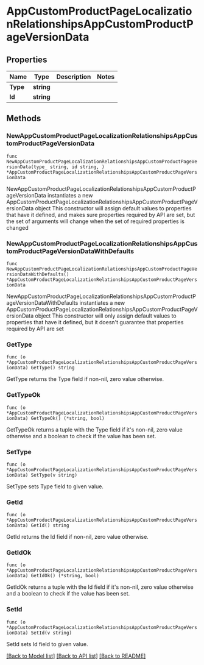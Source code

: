 # AppCustomProductPageLocalizationRelationshipsAppCustomProductPageVersionData

## Properties

Name | Type | Description | Notes
------------ | ------------- | ------------- | -------------
**Type** | **string** |  | 
**Id** | **string** |  | 

## Methods

### NewAppCustomProductPageLocalizationRelationshipsAppCustomProductPageVersionData

`func NewAppCustomProductPageLocalizationRelationshipsAppCustomProductPageVersionData(type_ string, id string, ) *AppCustomProductPageLocalizationRelationshipsAppCustomProductPageVersionData`

NewAppCustomProductPageLocalizationRelationshipsAppCustomProductPageVersionData instantiates a new AppCustomProductPageLocalizationRelationshipsAppCustomProductPageVersionData object
This constructor will assign default values to properties that have it defined,
and makes sure properties required by API are set, but the set of arguments
will change when the set of required properties is changed

### NewAppCustomProductPageLocalizationRelationshipsAppCustomProductPageVersionDataWithDefaults

`func NewAppCustomProductPageLocalizationRelationshipsAppCustomProductPageVersionDataWithDefaults() *AppCustomProductPageLocalizationRelationshipsAppCustomProductPageVersionData`

NewAppCustomProductPageLocalizationRelationshipsAppCustomProductPageVersionDataWithDefaults instantiates a new AppCustomProductPageLocalizationRelationshipsAppCustomProductPageVersionData object
This constructor will only assign default values to properties that have it defined,
but it doesn't guarantee that properties required by API are set

### GetType

`func (o *AppCustomProductPageLocalizationRelationshipsAppCustomProductPageVersionData) GetType() string`

GetType returns the Type field if non-nil, zero value otherwise.

### GetTypeOk

`func (o *AppCustomProductPageLocalizationRelationshipsAppCustomProductPageVersionData) GetTypeOk() (*string, bool)`

GetTypeOk returns a tuple with the Type field if it's non-nil, zero value otherwise
and a boolean to check if the value has been set.

### SetType

`func (o *AppCustomProductPageLocalizationRelationshipsAppCustomProductPageVersionData) SetType(v string)`

SetType sets Type field to given value.


### GetId

`func (o *AppCustomProductPageLocalizationRelationshipsAppCustomProductPageVersionData) GetId() string`

GetId returns the Id field if non-nil, zero value otherwise.

### GetIdOk

`func (o *AppCustomProductPageLocalizationRelationshipsAppCustomProductPageVersionData) GetIdOk() (*string, bool)`

GetIdOk returns a tuple with the Id field if it's non-nil, zero value otherwise
and a boolean to check if the value has been set.

### SetId

`func (o *AppCustomProductPageLocalizationRelationshipsAppCustomProductPageVersionData) SetId(v string)`

SetId sets Id field to given value.



[[Back to Model list]](../README.md#documentation-for-models) [[Back to API list]](../README.md#documentation-for-api-endpoints) [[Back to README]](../README.md)


